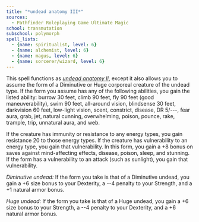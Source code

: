 ```yaml
---
title: "*undead anatomy III*"
sources:
  - Pathfinder Roleplaying Game Ultimate Magic
school: transmutation
subschool: polymorph
spell_lists:
  - {name: spiritualist, level: 6}
  - {name: alchemist, level: 6}
  - {name: magus, level: 6}
  - {name: sorcerer/wizard, level: 6}
---
```


This spell functions as [*undead anatomy II*](/spells/undead-anatomy-ii/), except it also allows you to assume the form of a Diminutive or Huge corporeal creature of the undead type. If the form you assume has any of the following abilities, you gain the listed ability: burrow 30 feet, climb 90 feet, fly 90 feet (good maneuverability), swim 90 feet, all-around vision, blindsense 30 feet, darkvision 60 feet, low-light vision, scent, constrict, disease, DR 5/---, fear aura, grab, jet, natural cunning, overwhelming, poison, pounce, rake, trample, trip, unnatural aura, and web.

If the creature has immunity or resistance to any energy types, you gain resistance 20 to those energy types. If the creature has vulnerability to an energy type, you gain that vulnerability. In this form, you gain a +8 bonus on saves against mind-affecting effects, disease, poison, sleep, and stunning. If the form has a vulnerability to an attack (such as sunlight), you gain that vulnerability.

*Diminutive undead:* If the form you take is that of a Diminutive undead, you gain a +6 size bonus to your Dexterity, a --4 penalty to your Strength, and a +1 natural armor bonus.

*Huge undead:* If the form you take is that of a Huge undead, you gain a +6 size bonus to your Strength, a --4 penalty to your Dexterity, and a +6 natural armor bonus.

